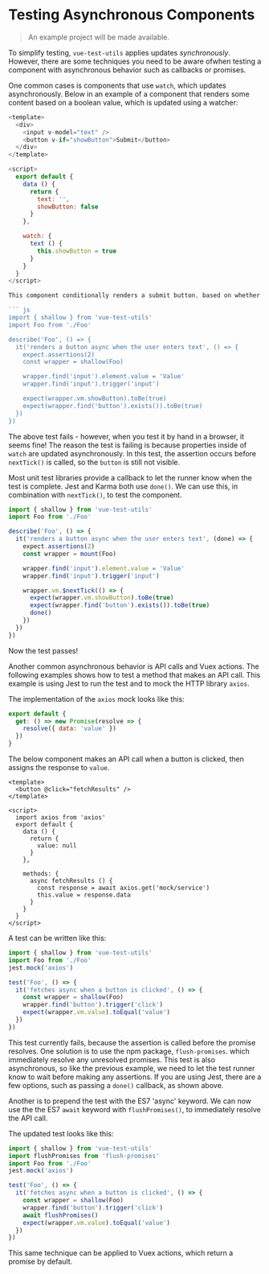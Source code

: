 # Testing Asynchronous Components

> An example project will be made available.

To simplify testing, `vue-test-utils` applies updates _synchronously_. However, there are some techniques you need to be aware ofwhen testing a component with asynchronous behavior such as callbacks or promises.

One common cases is components that use `watch`, which updates asynchronously. Below in an example of a component that renders some content based on a boolean value, which is updated using a watcher:

``` js
<template>
  <div>
    <input v-model="text" />
    <button v-if="showButton">Submit</button>
  </div>
</template>

<script>
  export default {
    data () {
      return {
        text: '',
        showButton: false
      }
    },

    watch: {
      text () {
        this.showButton = true
      }
    }
  }
</script>

This component conditionally renders a submit button, based on whether the user entered some text. Let's see how we might test this:

``` js
import { shallow } from 'vue-test-utils'
import Foo from './Foo'

describe('Foo', () => {
  it('renders a button async when the user enters text', () => {
    expect.assertions(2)
    const wrapper = shallow(Foo)

    wrapper.find('input').element.value = 'Value'
    wrapper.find('input').trigger('input')

    expect(wrapper.vm.showButton).toBe(true)
    expect(wrapper.find('button').exists()).toBe(true)
  })
})
```

The above test fails - however, when you test it by hand in a browser, it seems fine!  The reason the test is failing is because properties inside of `watch` are updated asynchronously. In this test, the assertion occurs before `nextTick()` is called, so the `button` is still not visible.

Most unit test libraries provide a callback to let the runner know when the test is complete. Jest and Karma both use `done()`. We can use this, in combination with `nextTick()`, to test the component.


``` js
import { shallow } from 'vue-test-utils'
import Foo from './Foo'

describe('Foo', () => {
  it('renders a button async when the user enters text', (done) => {
    expect.assertions(2)
    const wrapper = mount(Foo)

    wrapper.find('input').element.value = 'Value'
    wrapper.find('input').trigger('input')

    wrapper.vm.$nextTick(() => {
      expect(wrapper.vm.showButton).toBe(true)
      expect(wrapper.find('button').exists()).toBe(true)
      done()
    })
  })
})
```

Now the test passes! 

Another common asynchronous behavior is API calls and Vuex actions. The following examples shows how to test a method that makes an API call. This example is using Jest to run the test and to mock the HTTP library `axios`.

The implementation of the `axios` mock looks like this:

``` js
export default {
  get: () => new Promise(resolve => { 
    resolve({ data: 'value' }) 
  })
}
```

The below component makes an API call when a button is clicked, then assigns the response to `value`.
```
<template>
  <button @click="fetchResults" />
</template>

<script>
  import axios from 'axios'
  export default {
    data () {
      return {
        value: null
      }
    },

    methods: {
      async fetchResults () {
        const response = await axios.get('mock/service')
        this.value = response.data
      }
    }
  }
</script>
```
A test can be written like this:

``` js
import { shallow } from 'vue-test-utils'
import Foo from './Foo'
jest.mock('axios')

test('Foo', () => {
  it('fetches async when a button is clicked', () => {
    const wrapper = shallow(Foo)
    wrapper.find('button').trigger('click')
    expect(wrapper.vm.value).toEqual('value')
  })
})
```

This test currently fails, because the assertion is called before the promise resolves. One solution is to use the npm package, `flush-promises`. which immediately resolve any unresolved promises. This test is also asynchronous, so like the previous example, we need to let the test runner know to wait before making any assertions. If you are using Jest, there are a few options, such as passing a `done()` callback, as shown above. 

Another is to prepend the test with the ES7 'async' keyword. We can now use the the ES7 `await` keyword with `flushPromises()`, to immediately resolve the API call.

The updated test looks like this:

``` js
import { shallow } from 'vue-test-utils'
import flushPromises from 'flush-promises'
import Foo from './Foo'
jest.mock('axios')

test('Foo', () => {
  it('fetches async when a button is clicked', () => {
    const wrapper = shallow(Foo)
    wrapper.find('button').trigger('click')
    await flushPromises()
    expect(wrapper.vm.value).toEqual('value')
  })
})
```

This same technique can be applied to Vuex actions, which return a promise by default.


